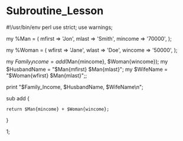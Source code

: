 # Subroutine_Lesson

#!/usr/bin/env perl
use strict;
use warnings;

my %Man = (
    mfirst     => 'Jon',
    mlast      => 'Smith',
    mincome    => '70000',
);

my %Woman = (
    wfirst     => 'Jane',
    wlast      => 'Doe',
    wincome    => '50000',
);

my $Family_Income = add($Man{mincome}, $Woman{wincome});
my $HusbandName = "$Man{mfirst} $Man{mlast}";
my $WifeName = "$Woman{wfirst} $Man{mlast}";;

print "$Family_Income, $HusbandName, $WifeName\n";

sub add {
    
    return $Man{mincome} + $Woman{wincome};
}

1;
